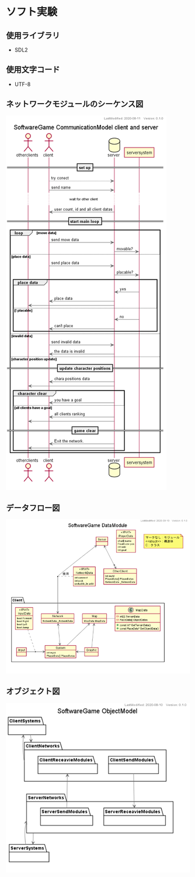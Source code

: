 # ソフト実験

## 使用ライブラリ
- SDL2

## 使用文字コード
- UTF-8

## ネットワークモジュールのシーケンス図
![communication-model-image](class-diagram/Outputs/SG_CommunicationModel.png)

## データフロー図
![client-data-module](class-diagram/Outputs/SG_DataModule.png)

## オブジェクト図
![object-image](class-diagram/Outputs/SG_ObjectModel.png)